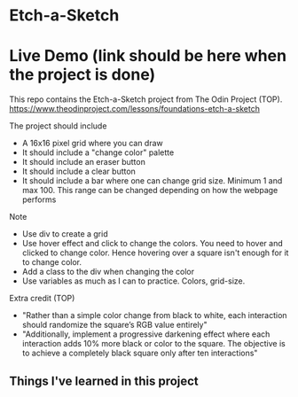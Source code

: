 # Etch-a-Sketch 
# Live Demo (link should be here when the project is done)

This repo contains the Etch-a-Sketch project from The Odin Project (TOP). https://www.theodinproject.com/lessons/foundations-etch-a-sketch

The project should include
- A 16x16 pixel grid where you can draw
- It should include a "change color" palette
- It should include an eraser button
- It should include a clear button
- It should include a bar where one can change grid size. Minimum 1 and max 100. This range can be changed depending on how the webpage performs

Note
- Use div to create a grid
- Use hover effect and click to change the colors. You need to hover and clicked to change color. Hence hovering over a square isn't enough for it to change color.
- Add a class to the div when changing the color
- Use variables as much as I can to practice. Colors, grid-size.

Extra credit (TOP)
- "Rather than a simple color change from black to white, each interaction should randomize the square’s RGB value entirely"
- "Additionally, implement a progressive darkening effect where each interaction adds 10% more black or color to the square. The objective is to achieve a completely black square only after ten interactions"


Things I've learned in this project
- 